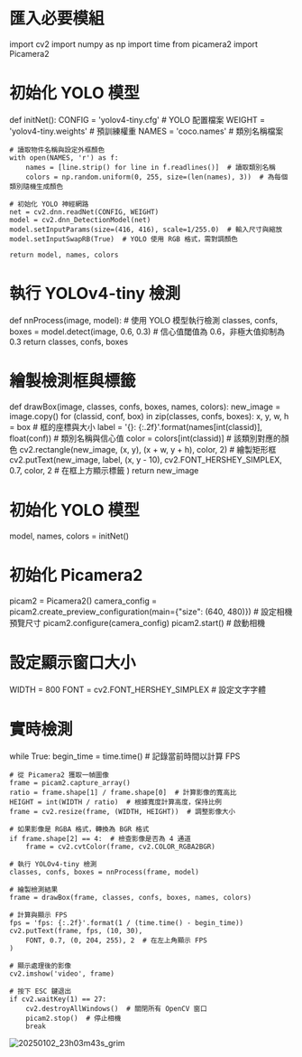 # 匯入必要模組
import cv2
import numpy as np
import time
from picamera2 import Picamera2

# 初始化 YOLO 模型
def initNet():
    CONFIG = 'yolov4-tiny.cfg'  # YOLO 配置檔案
    WEIGHT = 'yolov4-tiny.weights'  # 預訓練權重
    NAMES = 'coco.names'  # 類別名稱檔案

    # 讀取物件名稱與設定外框顏色
    with open(NAMES, 'r') as f:
        names = [line.strip() for line in f.readlines()]  # 讀取類別名稱
        colors = np.random.uniform(0, 255, size=(len(names), 3))  # 為每個類別隨機生成顏色

    # 初始化 YOLO 神經網路
    net = cv2.dnn.readNet(CONFIG, WEIGHT)
    model = cv2.dnn_DetectionModel(net)
    model.setInputParams(size=(416, 416), scale=1/255.0)  # 輸入尺寸與縮放
    model.setInputSwapRB(True)  # YOLO 使用 RGB 格式，需對調顏色

    return model, names, colors

# 執行 YOLOv4-tiny 檢測
def nnProcess(image, model):
    # 使用 YOLO 模型執行檢測
    classes, confs, boxes = model.detect(image, 0.6, 0.3)  # 信心值閾值為 0.6，非極大值抑制為 0.3
    return classes, confs, boxes

# 繪製檢測框與標籤
def drawBox(image, classes, confs, boxes, names, colors):
    new_image = image.copy()
    for (classid, conf, box) in zip(classes, confs, boxes):
        x, y, w, h = box  # 框的座標與大小
        label = '{}: {:.2f}'.format(names[int(classid)], float(conf))  # 類別名稱與信心值
        color = colors[int(classid)]  # 該類別對應的顏色
        cv2.rectangle(new_image, (x, y), (x + w, y + h), color, 2)  # 繪製矩形框
        cv2.putText(new_image, label, (x, y - 10), 
            cv2.FONT_HERSHEY_SIMPLEX, 0.7, color, 2  # 在框上方顯示標籤
        )
    return new_image

# 初始化 YOLO 模型
model, names, colors = initNet()

# 初始化 Picamera2
picam2 = Picamera2()
camera_config = picam2.create_preview_configuration(main={"size": (640, 480)})  # 設定相機預覽尺寸
picam2.configure(camera_config)
picam2.start()  # 啟動相機

# 設定顯示窗口大小
WIDTH = 800
FONT = cv2.FONT_HERSHEY_SIMPLEX  # 設定文字字體

# 實時檢測
while True:
    begin_time = time.time()  # 記錄當前時間以計算 FPS

    # 從 Picamera2 獲取一幀圖像
    frame = picam2.capture_array()
    ratio = frame.shape[1] / frame.shape[0]  # 計算影像的寬高比
    HEIGHT = int(WIDTH / ratio)  # 根據寬度計算高度，保持比例
    frame = cv2.resize(frame, (WIDTH, HEIGHT))  # 調整影像大小

    # 如果影像是 RGBA 格式，轉換為 BGR 格式
    if frame.shape[2] == 4:  # 檢查影像是否為 4 通道
        frame = cv2.cvtColor(frame, cv2.COLOR_RGBA2BGR)

    # 執行 YOLOv4-tiny 檢測
    classes, confs, boxes = nnProcess(frame, model)

    # 繪製檢測結果
    frame = drawBox(frame, classes, confs, boxes, names, colors)

    # 計算與顯示 FPS
    fps = 'fps: {:.2f}'.format(1 / (time.time() - begin_time))
    cv2.putText(frame, fps, (10, 30), 
        FONT, 0.7, (0, 204, 255), 2  # 在左上角顯示 FPS
    )

    # 顯示處理後的影像
    cv2.imshow('video', frame)

    # 按下 ESC 鍵退出
    if cv2.waitKey(1) == 27:
        cv2.destroyAllWindows()  # 關閉所有 OpenCV 窗口
        picam2.stop()  # 停止相機
        break



![20250102_23h03m43s_grim](https://github.com/user-attachments/assets/fe2cfcc0-3a72-4e0b-8af9-45214d9f6e39)
